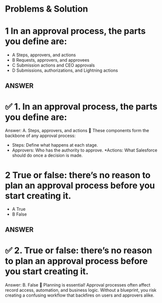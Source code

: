# Problems & Solution

# 1 In an approval process, the parts you define are:

* A Steps, approvers, and actions
* B Requests, approvers, and approvees
* C Submission actions and CEO approvals
* D Submissions, authorizations, and Lightning actions

## ANSWER



# ✅ 1. In an approval process, the parts you define are:
Answer: A. Steps, approvers, and actions 🧩 These components form the backbone of any approval process:

* Steps: Define what happens at each stage.
* Approvers: Who has the authority to approve.
*Actions: What Salesforce should do once a decision is made.

# 2 True or false: there’s no reason to plan an approval process before you start creating it.

* A True
* B False

## ANSWER

# ✅ 2. True or false: there’s no reason to plan an approval process before you start creating it.

Answer: B. False 🧠 Planning is essential! Approval processes often affect record access, automation, and business logic. Without a blueprint, you risk creating a confusing workflow that backfires on users and approvers alike.
